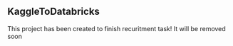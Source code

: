 ## KaggleToDatabricks

This project has been created to finish recuritment task!
It will be removed soon